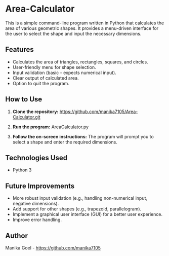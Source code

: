 # Area-Calculator

This is a simple command-line program written in Python that calculates the area of various geometric shapes.  It provides a menu-driven interface for the user to select the shape and input the necessary dimensions.

## Features

* Calculates the area of triangles, rectangles, squares, and circles.
* User-friendly menu for shape selection.
* Input validation (basic - expects numerical input).
* Clear output of calculated area.
* Option to quit the program.

## How to Use

1.  **Clone the repository:**
    https://github.com/manika7105/Area-Calculator.git

2.  **Run the program:**
    AreaCalculator.py

3.  **Follow the on-screen instructions:** The program will prompt you to select a shape and enter the required dimensions.

## Technologies Used

* Python 3

## Future Improvements

* More robust input validation (e.g., handling non-numerical input, negative dimensions).
* Add support for other shapes (e.g., trapezoid, parallelogram).
* Implement a graphical user interface (GUI) for a better user experience.
* Improve error handling.

## Author

Manika Goel - https://github.com/manika7105
